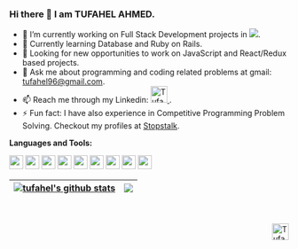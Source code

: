 ### Hi there 👋 I am TUFAHEL AHMED.

- 🔭 I’m currently working on Full Stack Development projects in ![](https://img.shields.io/badge/Microverse-blueviolet).
- 🌱 Currently learning Database and Ruby on Rails.
- 🤔 Looking for new opportunities to work on JavaScript and React/Redux based projects.
- 💬 Ask me about programming and coding related problems at gmail: tufahel96@gmail.com.
- 📫 Reach me through my Linkedin: <a href="https://www.linkedin.com/in/tufahel-ahmed/">
  <img alt="Tufahel Ahmed | Linkedin" height="30" src="https://i.ibb.co/JqX6dnP/linkedin.png" /> </a>.
- ⚡ Fun fact: I have also experience in Competitive Programming Problem Solving. Checkout my profiles at [Stopstalk](https://www.stopstalk.com/user/profile/tufahel).

**Languages and Tools:**  

<code><img height="25" src="https://i.ibb.co/8DJTkxK/js.png"></code>
<code><img height="25" src="https://i.ibb.co/bHQmFGb/react.png"></code>
<code><img height="25" src="https://i.ibb.co/YLrHwbd/html-5.png"></code>
<code><img height="25" src="https://i.ibb.co/6nXdHd2/css-3.png"></code>
<code><img height="25" src="https://i.ibb.co/VxkjV4G/letter-c.png"></code>
<code><img height="25" src="https://i.ibb.co/s1gKmM1/c.png"></code>
<code><img height="25" src="https://i.ibb.co/PCjxYSX/visual-studio.png"></code>
<code><img height="25" src="https://i.ibb.co/CwQw968/linux.png"></code>
<code><img height="25" src="https://i.ibb.co/Sr0mdmj/windows.png"></code>

| <a href="https://github.com/tufahel/github-readme-stats"><img align="center" src="https://github-readme-stats.vercel.app/api?username=tufahel&show_icons=true&include_all_commits=true&theme=buefy&hide_border=true" alt="tufahel's github stats" /></a> | <a href="https://github.com/tufahel/github-readme-stats"><img align="center" src="https://github-readme-stats.vercel.app/api/top-langs/?username=tufahel&layout=compact&theme=buefy&hide_border=true" /></a> |
| ------------- | ------------- |

<br />
<br />

<a href="https://twitter.com/TufahelAhmed">
  <img align="right" alt="Tufahel Ahmed | Twitter" height="30" src="https://i.ibb.co/mq3zpK8/twitter.png" />
</a>

